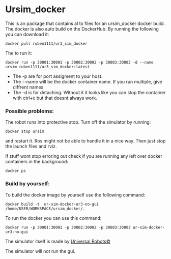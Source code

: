 # Ursim_docker
This is an package that contains al to files for an ursim_docker docker build. 
The docker is also auto build on the DockerHub. By running the following you can download it:
```
docker pull ruben1111/ur3_sim_docker
```
The to run it:
```
docker run -p 30001:30001 -p 30002:30002 -p 30003:30003 -d --name ursim ruben1111/ur3_sim_docker:latest
```
* The -p are for port assigment to your host. 
* The --name will be the docker container name. If you run multiple, give diffrent names
* The -d is for detaching. Without it it looks like you can stop the container with ctrl+c but that doesnt always work.

### Possible problems:
The robot runs into protective stop.
Turn off the simulator by running:
```
docker stop ursim
```
and restart it. 
Ros might not be able to handle it in a nice way. 
Then just stop the launch files and rviz. 

If stuff wont stop erroring out check if you are running any left over docker containers in the background:
```
docker ps
```

### Build by yourself:

To build the docker image by yourself use the following command:
```
docker build -t  ur-sim-docker-ur3-no-gui /home/USER/WORKSPACE/ursim_docker/.
```

To run the docker you can use this command:
```
docker run -p 30001:30001 -p 30002:30002 -p 30003:30003 ur-sim-docker-ur3-no-gui 
```
The simulator itself is made by [Universal Robots&copy;](https://www.universal-robots.com/)

The simulator will not run the gui. 


